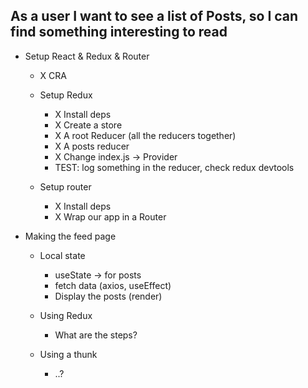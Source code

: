 ## As a user I want to see a list of Posts, so I can find something interesting to read

- Setup React & Redux & Router

  - X CRA

  - Setup Redux

    - X Install deps
    - X Create a store
    - X A root Reducer (all the reducers together)
    - X A posts reducer
    - X Change index.js -> Provider
    - TEST: log something in the reducer, check redux devtools

  - Setup router

    - X Install deps
    - X Wrap our app in a Router

- Making the feed page

  - Local state

    - useState -> for posts
    - fetch data (axios, useEffect)
    - Display the posts (render)

  - Using Redux
    - What are the steps?
  - Using a thunk
    - ..?
